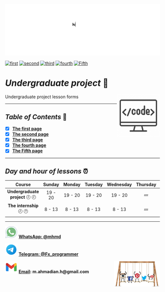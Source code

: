 ![banner](https://github.com/m-ahmadian-h/PNU_3991_AR/blob/main/gif/banner.gif)

[![first](https://img.shields.io/badge/first-100-blue)](https://github.com/m-ahmadian-h/PNU_3991_AR/blob/main/Courses/Undergraduate%20Project/Forms/01.jpg)
[![second](https://img.shields.io/badge/second-100-blue)](https://github.com/m-ahmadian-h/PNU_3991_AR/blob/main/Courses/Undergraduate%20Project/Forms/02.jpg)
[![third](https://img.shields.io/badge/third-100-blue)](https://github.com/m-ahmadian-h/PNU_3991_AR/blob/main/Courses/Undergraduate%20Project/Forms/03.jpg)
[![fourth](https://img.shields.io/badge/fourth-100-blue)](https://github.com/m-ahmadian-h/PNU_3991_AR/blob/main/Courses/Undergraduate%20Project/Forms/04.jpg)
[![Fifth](https://img.shields.io/badge/Fifth-100-blue)](https://github.com/m-ahmadian-h/PNU_3991_AR/blob/main/Courses/Undergraduate%20Project/Forms/05.jpg)

# _Undergraduate project_ :wave: 
<img src="https://github.com/m-ahmadian-h/PNU_3991_AR/blob/main/img/banner.png" align="right"  width="140" />
Undergraduate project lesson forms

***

## _Table of Contents_ :mag_right:
* [x] __[The first  page](https://github.com/m-ahmadian-h/PNU_3991_AR/blob/main/Courses/Undergraduate%20Project/Forms/01.jpg)__
* [x] __[The second page](https://github.com/m-ahmadian-h/PNU_3991_AR/blob/main/Courses/Undergraduate%20Project/Forms/02.jpg)__
* [x] __[The third  page](https://github.com/m-ahmadian-h/PNU_3991_AR/blob/main/Courses/Undergraduate%20Project/Forms/03.jpg)__
* [x] __[The fourth page](https://github.com/m-ahmadian-h/PNU_3991_AR/blob/main/Courses/Undergraduate%20Project/Forms/04.jpg)__
* [x] __[The Fifth  page](https://github.com/m-ahmadian-h/PNU_3991_AR/blob/main/Courses/Undergraduate%20Project/Forms/05.jpg)__

***

## _Day and hour of lessons_ :alarm_clock:

|Course                                       |Sunday |Monday |Tuesday|Wednesday|Thursday|Friday|Saturday|
|:-------------------------------------------:|:-----:|:-----:|:-----:|:-------:|:------:|:----:|:------:|
|__Undergraduate project__   :clock7: :clock8:|19 - 20|19 - 20|19 - 20|19 - 20  |:zzz:   |:zzz: |19 - 20 |
|__The internship__   :clock8: :clock1:       |8 - 13 |8 - 13 |8 - 13 |8 - 13   |:zzz:   |:zzz: |8 - 13  |

***
![whatsapp](https://github.com/m-ahmadian-h/PNU_3991_AR/blob/main/img/whatsapp.svg)  __[WhatsApp: @mhmd](https://wa.me/+989215166403)__ 

![telegram](https://github.com/m-ahmadian-h/PNU_3991_AR/blob/main/img/telegram.svg)  __[Telegram: @Fx_programmer](https://telegram.me/Fx_programmer)__

![gmail](https://github.com/m-ahmadian-h/PNU_3991_AR/blob/main/img/gmail.svg)  __[Email](mailto:m.ahmadian.h@gmail.com): m.ahmadian.h@gmail.com__
<img src="https://github.com/m-ahmadian-h/PNU_3991_AR/blob/main/gif/04.gif" align="right" width="150" />

